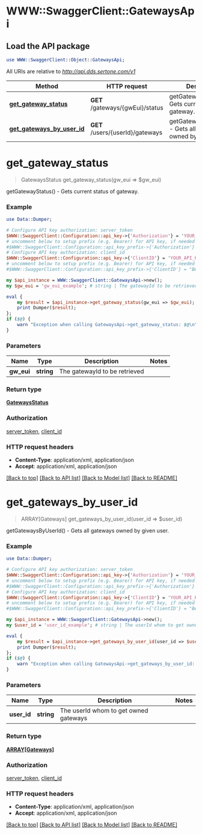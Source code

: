 # WWW::SwaggerClient::GatewaysApi

## Load the API package
```perl
use WWW::SwaggerClient::Object::GatewaysApi;
```

All URIs are relative to *http://api.dds.sertone.com/v1*

Method | HTTP request | Description
------------- | ------------- | -------------
[**get_gateway_status**](GatewaysApi.md#get_gateway_status) | **GET** /gateways/{gwEui}/status | getGatewayStatus() - Gets current status of gateway.
[**get_gateways_by_user_id**](GatewaysApi.md#get_gateways_by_user_id) | **GET** /users/{userId}/gateways | getGatewaysByUserId() - Gets all gateways owned by given user.


# **get_gateway_status**
> GatewaysStatus get_gateway_status(gw_eui => $gw_eui)

getGatewayStatus() - Gets current status of gateway.



### Example 
```perl
use Data::Dumper;

# Configure API key authorization: server_token
$WWW::SwaggerClient::Configuration::api_key->{'Authorization'} = 'YOUR_API_KEY';
# uncomment below to setup prefix (e.g. Bearer) for API key, if needed
#$WWW::SwaggerClient::Configuration::api_key_prefix->{'Authorization'} = "Bearer";
# Configure API key authorization: client_id
$WWW::SwaggerClient::Configuration::api_key->{'ClientID'} = 'YOUR_API_KEY';
# uncomment below to setup prefix (e.g. Bearer) for API key, if needed
#$WWW::SwaggerClient::Configuration::api_key_prefix->{'ClientID'} = "Bearer";

my $api_instance = WWW::SwaggerClient::GatewaysApi->new();
my $gw_eui = 'gw_eui_example'; # string | The gatewayId to be retrieved

eval { 
    my $result = $api_instance->get_gateway_status(gw_eui => $gw_eui);
    print Dumper($result);
};
if ($@) {
    warn "Exception when calling GatewaysApi->get_gateway_status: $@\n";
}
```

### Parameters

Name | Type | Description  | Notes
------------- | ------------- | ------------- | -------------
 **gw_eui** | **string**| The gatewayId to be retrieved | 

### Return type

[**GatewaysStatus**](GatewaysStatus.md)

### Authorization

[server_token](../README.md#server_token), [client_id](../README.md#client_id)

### HTTP request headers

 - **Content-Type**: application/xml, application/json
 - **Accept**: application/xml, application/json

[[Back to top]](#) [[Back to API list]](../README.md#documentation-for-api-endpoints) [[Back to Model list]](../README.md#documentation-for-models) [[Back to README]](../README.md)

# **get_gateways_by_user_id**
> ARRAY[Gateways] get_gateways_by_user_id(user_id => $user_id)

getGatewaysByUserId() - Gets all gateways owned by given user.



### Example 
```perl
use Data::Dumper;

# Configure API key authorization: server_token
$WWW::SwaggerClient::Configuration::api_key->{'Authorization'} = 'YOUR_API_KEY';
# uncomment below to setup prefix (e.g. Bearer) for API key, if needed
#$WWW::SwaggerClient::Configuration::api_key_prefix->{'Authorization'} = "Bearer";
# Configure API key authorization: client_id
$WWW::SwaggerClient::Configuration::api_key->{'ClientID'} = 'YOUR_API_KEY';
# uncomment below to setup prefix (e.g. Bearer) for API key, if needed
#$WWW::SwaggerClient::Configuration::api_key_prefix->{'ClientID'} = "Bearer";

my $api_instance = WWW::SwaggerClient::GatewaysApi->new();
my $user_id = 'user_id_example'; # string | The userId whom to get owned gateways

eval { 
    my $result = $api_instance->get_gateways_by_user_id(user_id => $user_id);
    print Dumper($result);
};
if ($@) {
    warn "Exception when calling GatewaysApi->get_gateways_by_user_id: $@\n";
}
```

### Parameters

Name | Type | Description  | Notes
------------- | ------------- | ------------- | -------------
 **user_id** | **string**| The userId whom to get owned gateways | 

### Return type

[**ARRAY[Gateways]**](Gateways.md)

### Authorization

[server_token](../README.md#server_token), [client_id](../README.md#client_id)

### HTTP request headers

 - **Content-Type**: application/xml, application/json
 - **Accept**: application/xml, application/json

[[Back to top]](#) [[Back to API list]](../README.md#documentation-for-api-endpoints) [[Back to Model list]](../README.md#documentation-for-models) [[Back to README]](../README.md)

